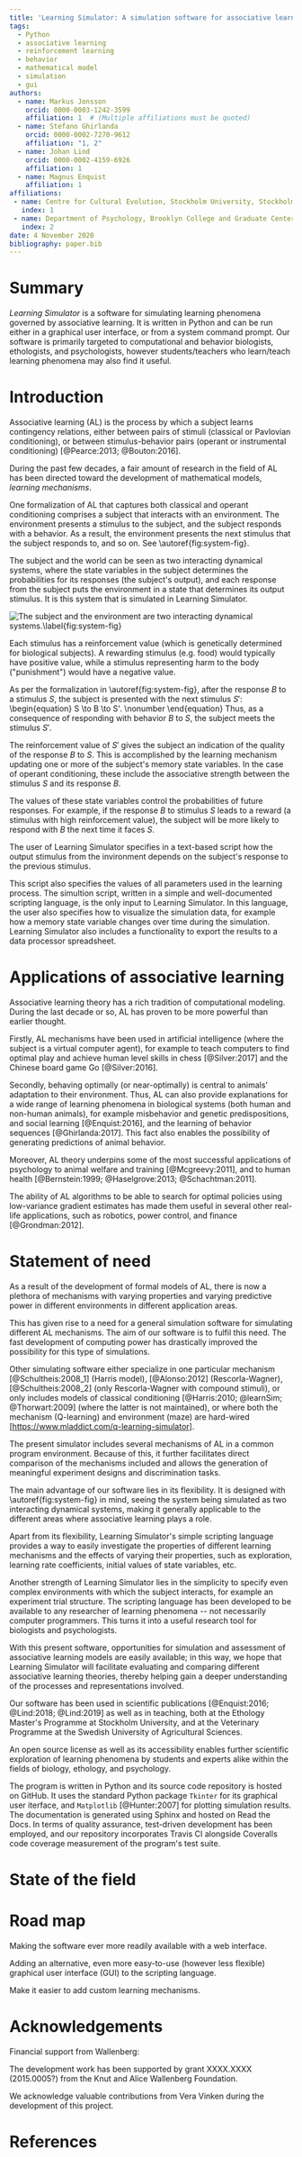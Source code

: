 ```yaml
---
title: 'Learning Simulator: A simulation software for associative learning'
tags:
  - Python
  - associative learning
  - reinforcement learning
  - behavior
  - mathematical model
  - simulation
  - gui
authors:
  - name: Markus Jonsson
    orcid: 0000-0003-1242-3599
    affiliation: 1  # (Multiple affiliations must be quoted)
  - name: Stefano Ghirlanda
    orcid: 0000-0002-7270-9612
    affiliation: "1, 2"
  - name: Johan Lind
    orcid: 0000-0002-4159-6926
    affiliation: 1
  - name: Magnus Enquist
    affiliation: 1
affiliations:
 - name: Centre for Cultural Evolution, Stockholm University, Stockholm, Sweden
   index: 1
 - name: Department of Psychology, Brooklyn College and Graduate Center, CUNY, New York, NY, USA
   index: 2
date: 4 November 2020
bibliography: paper.bib
---
```


# Summary

*Learning Simulator* is a software for simulating learning phenomena governed by
associative learning. It is written in Python and can be run either in a graphical
user interface, or from a system command prompt. 
Our software is primarily targeted to computational and behavior biologists, ethologists,
and psychologists, however students/teachers who learn/teach learning phenomena may also
find it useful.

# Introduction

<!---
Associative learning is the ability of organisms to acquire knowledge about environmental contingencies between stimuli, responses, and outcomes
-->

Associative learning (AL) is the process by which a subject learns contingency
relations, either between pairs of stimuli (classical or Pavlovian conditioning),
or between stimulus-behavior pairs (operant or instrumental conditioning)
[@Pearce:2013; @Bouton:2016]. 

During the past few decades, a fair amount of research in
the field of AL has been directed toward the development
of mathematical models, *learning mechanisms*.

<!--- Here we formalize associative learning experiments.-->
One formalization of AL that captures both classical and operant conditioning
comprises a subject that interacts with an environment.
The environment presents a stimulus to the subject, and the subject responds
with a behavior. As a result, the environment presents the next stimulus
that the subject responds to, and so on. See \autoref{fig:system-fig}.

The subject and the world can be seen as two interacting dynamical systems,
where the state variables in the subject determines the probabilities for
its responses (the subject's output), and each response from the subject puts the environment
in a state that determines its output stimulus. It is this system that is
simulated in Learning Simulator.

![The subject and the environment are two interacting dynamical systems.\label{fig:system-fig}](system-fig.png)

Each stimulus has a reinforcement value (which is genetically determined for
biological subjects). A rewarding stimulus (e.g. food) would typically have
positive value, while a stimulus representing harm to the body ("punishment")
would have a negative value.

As per the formalization in \autoref{fig:system-fig}, after the response $B$ to a stimulus $S$, the subject is presented with the next stimulus $S'$:
\begin{equation}
S \to B \to S'. \nonumber
\end{equation}
Thus, as a consequence of responding with behavior $B$ to $S$, the subject meets
the stimulus $S'$.
<!---
This stimulus has a 
reinforcement value (typically a "reward" or "punishment") that the subject receives
-->
The reinforcement value of $S'$ gives the subject an indication of the quality of the response $B$ to $S$. 
This is accomplished by the learning mechanism updating one or more of
the subject's memory state
variables. In the case of operant conditioning, these include the associative strength between the stimulus $S$
and its response $B$. 
<!---
the behavior with which the subject responded.
-->
The values of these state variables control the
probabilities of future responses. For example, if the response $B$ to stimulus $S$
leads to a reward (a stimulus with high reinforcement value), the subject will be more likely to respond with $B$ the next
time it faces $S$.

The user of Learning Simulator specifies in a text-based script how the output
stimulus from the invironment depends on the subject's response to the previous stimulus.
<!---
Conversely, `Learning Simulator` also implements the stochastic decision
function that determines how the subject's response depends on the presented
stimulus.
-->
This script also specifies the values of all parameters used
in the learning process.
The simultion script, written in a simple and well-documented scripting language,
is the only input to Learning Simulator. In this language,
the user also specifies how to visualize the simulation data,
for example how a memory state variable changes over time during the simulation.
Learning Simulator also includes a functionality to export the results to a data processor spreadsheet.


# Applications of associative learning

Associative learning theory has a rich tradition of computational modeling.
During the last decade or so, AL has proven to be more powerful than earlier thought.

Firstly, AL mechanisms have been used in artificial intelligence (where the subject is
a virtual computer agent),
for example to teach computers to find optimal play and achieve human
level skills in chess [@Silver:2017] and the Chinese board game Go [@Silver:2016].

Secondly, behaving optimally (or near-optimally) is central to animals' adaptation
to their environment. Thus, AL can also provide explanations for a wide range of
learning phenomena in biological systems (both human and non-human
animals), for example misbehavior and genetic predispositions, and
social learning [@Enquist:2016], and the learning of behavior sequences
[@Ghirlanda:2017]. This fact also enables the possibility of generating
predictions of animal behavior.

Moreover, AL theory underpins some of the most successful applications
of psychology to animal welfare and training [@Mcgreevy:2011], and to
human health [@Bernstein:1999; @Haselgrove:2013; @Schachtman:2011].

The ability of AL algorithms to be able to search for optimal policies using
low-variance gradient estimates has made them useful in several other real-life
applications, such as robotics, power control, and finance [@Grondman:2012].

# Statement of need

As a result of the development of formal models of AL, there is now a plethora
of mechanisms with varying properties and varying predictive power in
different environments in different application areas.

<!---The wide range of application areas and the various mechanisms-->

This has given rise to a need
for a general simulation software for simulating different AL mechanisms.
The aim of our software is to fulfil this need.
The fast development of computing power has drastically improved the possibility
for this type of simulations.

Other simulating software either specialize in one particular
mechanism [@Schultheis:2008_1]  (Harris model), [@Alonso:2012]  (Rescorla-Wagner),
[@Schultheis:2008_2]  (only Rescorla-Wagner with compound stimuli),
or only includes models of classical conditioning [@Harris:2010; @learnSim; @Thorwart:2009] 
(where the latter is not maintained),
or where both the mechanism (Q-learning) and environment (maze) are hard-wired [https://www.mladdict.com/q-learning-simulator].

The present simulator includes
several mechanisms of AL in a common program environment.
Because of this, it further facilitates direct comparison of
the mechanisms included and allows the generation of meaningful
experiment designs and discrimination tasks.

The main advantage of our software lies in its flexibility. It is designed with \autoref{fig:system-fig}
in mind, seeing the system being simulated as two interacting dynamical systems,
making it generally applicable to the different areas where associative learning plays a role.

Apart from its flexibility, Learning Simulator's simple scripting language provides a way to easily investigate
the properties of different learning mechanisms and the effects of varying their properties, such as
exploration, learning rate coefficients, initial values of state variables, etc. 

Another strength of Learning Simulator lies in the simplicity to specify even complex
environments with which the subject interacts, for example an experiment trial structure. The scripting language has been
developed to be available to any researcher of learning phenomena -- not necessarily
computer programmers. This turns it into a useful research tool for biologists and
psychologists.

<!---
, which enables scientific exploration of learning phenomena by students
and experts alike.
-->

With this present software, opportunities for simulation
and assessment of associative learning models are easily available; in this
way, we hope that Learning Simulator will facilitate evaluating and
comparing different associative learning theories, thereby
helping gain a deeper understanding of the processes and
representations involved.

Our software has been
used in scientific publications [@Enquist:2016; @Lind:2018; @Lind:2019]
as well as in teaching, 
both at the Ethology Master's Programme at Stockholm University, and
at the Veterinary Programme at the Swedish University of Agricultural Sciences.

<!---
Our software can also potentially be applied to animal welfare in terms of experiment planning,
and understanding/avoiding stereotypic behavior,
as well as in clinical psychology in terms of planning of treatments for phobias, for example.

An open source license as well as its accessibility recommend `Learning Simulator` as a practical tool for biology, ethology, and
psychology students
enables scientific exploration of learning phenomena by students
and experts alike.
-->

An open source license as well as its accessibility enables further scientific exploration of learning phenomena by students
and experts alike within the fields of biology, ethology, and psychology.

The program is written in Python and its source code repository is hosted on GitHub. It uses the standard Python package `Tkinter` for its graphical user iterface, and `Matplotlib` [@Hunter:2007]
for plotting simulation results. The documentation is generated using Sphinx and hosted on Read the Docs.
In terms of quality assurance, test-driven development has been employed, and
our repository incorporates Travis CI alongside Coveralls code coverage measurement of the program's test suite.

# State of the field


<!---
 finding the balance between exploration and exploitation, time to convergence,
 been used in animal learning studies
 to explain flexible behavior in non-human animals.
 A wide range of learning phenomena
-->

<!---
# Citations

Citations to entries in paper.bib should be in
[rMarkdown](http://rmarkdown.rstudio.com/authoring_bibliographies_and_citations.html)
format.

If you want to cite a software repository URL (e.g. something on GitHub without a preferred
citation) then you can do it with the example BibTeX entry below for @fidgit.

For a quick reference, the following citation commands can be used:
- `@author:2001`  ->  "Author et al. (2001)"
- `[@author:2001]` -> "(Author et al., 2001)"
- `[@author1:2001; @author2:2001]` -> "(Author1 et al., 2001; Author2 et al., 2002)"
-->

# Road map

Making the software ever more readily available with a web interface.

Adding an alternative, even more easy-to-use (however less flexible) graphical user interface (GUI) to the scripting language.

Make it easier to add custom learning mechanisms.


# Acknowledgements

Financial support from Wallenberg:

The development work has been supported by grant XXXX.XXXX (2015.0005?) from the Knut and Alice Wallenberg Foundation.

We acknowledge valuable contributions from Vera Vinken during the development of this project.


# References

